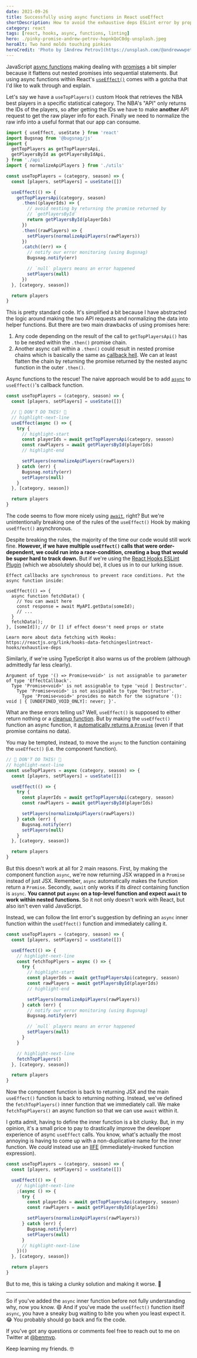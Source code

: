 ```yaml
---
date: 2021-09-26
title: Successfully using async functions in React useEffect
shortDescription: How to avoid the exhaustive deps ESLint error by properly using JavaScript async functions within the React useEffect Hook
category: react
tags: [react, hooks, async, functions, linting]
hero: ./pinky-promise-andrew-petrov-hopnkQoC0dg-unsplash.jpeg
heroAlt: Two hand molds touching pinkies
heroCredit: 'Photo by [Andrew Petrov](https://unsplash.com/@andrewwwpetrov)'
---
```


JavaScript [async functions](https://developer.mozilla.org/en-US/docs/Web/JavaScript/Reference/Statements/async_function) making dealing with [promises](https://developer.mozilla.org/en-US/docs/Web/JavaScript/Reference/Global_Objects/Promise) a bit simpler because it flattens out nested promises into sequential statements. But using async functions within React's [`useEffect()`](https://reactjs.org/docs/hooks-effect.html) comes with a gotcha that I'd like to walk through and explain.

Let's say we have a `useTopPlayers()` custom Hook that retrieves the NBA best players in a specific statistical category. The NBA's "API" only returns the IDs of the players, so after getting the IDs we have to make **another** API request to get the raw player info for each. Finally we need to normalize the raw info into a useful format that our app can consume.

```js
import { useEffect, useState } from 'react'
import Bugsnag from '@bugsnag/js'
import {
  getTopPlayers as getTopPlayersApi,
  getPlayersById as getPlayersByIdApi,
} from './api'
import { normalizeApiPlayers } from './utils'

const useTopPlayers = (category, season) => {
  const [players, setPlayers] = useState([])

  useEffect(() => {
    getTopPlayersApi(category, season)
      .then((playerIds) => {
        // avoid nesting by returning the promise returned by
        // `getPlayersById`
        return getPlayersById(playerIds)
      })
      .then((rawPlayers) => {
        setPlayers(normalizeApiPlayers(rawPlayers))
      })
      .catch((err) => {
        // notify our error monitoring (using Bugsnag)
        Bugsnag.notify(err)

        // `null` players means an error happened
        setPlayers(null)
      })
  }, [category, season])

  return players
}
```

This is pretty standard code. It's simplified a bit because I have abstracted the logic around making the two API requests and normalizing the data into helper functions. But there are two main drawbacks of using promises here:

1. Any code depending on the result of the call to `getTopPlayersApi()` has to be nested within the `.then()` promise chain.
2. Another async call within a `.then()` could result in nested promise chains which is basically the same as [callback hell](http://callbackhell.com/). We can at least flatten the chain by returning the promise returned by the nested async function in the outer `.then()`.

Async functions to the rescue! The naive approach would be to add [`async`](https://developer.mozilla.org/en-US/docs/Web/JavaScript/Reference/Statements/async_function) to `useEffect()`'s callback function.

```js
const useTopPlayers = (category, season) => {
  const [players, setPlayers] = useState([])

  // 🛑 DON'T DO THIS! 🛑
  // highlight-next-line
  useEffect(async () => {
    try {
      // highlight-start
      const playerIds = await getTopPlayersApi(category, season)
      const rawPlayers = await getPlayersById(playerIds)
      // highlight-end

      setPlayers(normalizeApiPlayers(rawPlayers))
    } catch (err) {
      Bugsnag.notify(err)
      setPlayers(null)
    }
  }, [category, season])

  return players
}
```

The code seems to flow more nicely using [`await`](https://developer.mozilla.org/en-US/docs/Web/JavaScript/Reference/Operators/await), right? But we're unintentionally breaking one of the rules of the `useEffect()` Hook by making `useEffect()` asynchronous.

Despite breaking the rules, the majority of the time our code would still work fine. **However, if we have multiple `useEffect()` calls that were order-dependent, we could run into a race-condition, creating a bug that would be super hard to track down.** But if we're using the [React Hooks ESLint Plugin](https://www.npmjs.com/package/eslint-plugin-react-hooks) (which we absolutely should be), it clues us in to our lurking issue.

```
Effect callbacks are synchronous to prevent race conditions. Put the async function inside:

useEffect(() => {
  async function fetchData() {
    // You can await here
    const response = await MyAPI.getData(someId);
    // ...
  }
  fetchData();
}, [someId]); // Or [] if effect doesn't need props or state

Learn more about data fetching with Hooks: https://reactjs.org/link/hooks-data-fetchingeslintreact-hooks/exhaustive-deps
```

Similarly, if we're using TypeScript it also warns us of the problem (although admittedly far less clearly).

```
Argument of type '() => Promise<void>' is not assignable to parameter of type 'EffectCallback'.
  Type 'Promise<void>' is not assignable to type 'void | Destructor'.
    Type 'Promise<void>' is not assignable to type 'Destructor'.
      Type 'Promise<void>' provides no match for the signature '(): void | { [UNDEFINED_VOID_ONLY]: never; }'.
```

What are these errors telling us? Well, `useEffect()` is supposed to either return nothing or a [cleanup function](https://reactjs.org/docs/hooks-effect.html#example-using-hooks-1). But by making the `useEffect()` function an async function, it [automatically returns a `Promise`](https://developer.mozilla.org/en-US/docs/Web/JavaScript/Reference/Statements/async_function#return_value) (even if that promise contains no data).

You may be tempted, instead, to move the `async` to the function containing the `useEffect()` (i.e. the component function).

```js
// 🛑 DON'T DO THIS! 🛑
// highlight-next-line
const useTopPlayers = async (category, season) => {
  const [players, setPlayers] = useState([])

  useEffect(() => {
    try {
      const playerIds = await getTopPlayersApi(category, season)
      const rawPlayers = await getPlayersById(playerIds)

      setPlayers(normalizeApiPlayers(rawPlayers))
    } catch (err) {
      Bugsnag.notify(err)
      setPlayers(null)
    }
  }, [category, season])

  return players
}
```

But this doesn't work at all for 2 main reasons. First, by making the component function `async`, we're now returning JSX wrapped in a `Promise` instead of just JSX. Remember, `async` automatically makes the function return a `Promise`. Secondly, `await` only works if its _direct_ containing function is `async`. **You cannot put `async` on a top-level function and expect `await` to work within nested functions.** So it not only doesn't work with React, but also isn't even valid JavaScript.

Instead, we can follow the lint error's suggestion by defining an `async` inner function within the `useEffect()` function and immediately calling it.

```js
const useTopPlayers = (category, season) => {
  const [players, setPlayers] = useState([])

  useEffect(() => {
    // highlight-next-line
    const fetchTopPlyers = async () => {
      try {
        // highlight-start
        const playerIds = await getTopPlayersApi(category, season)
        const rawPlayers = await getPlayersById(playerIds)
        // highlight-end

        setPlayers(normalizeApiPlayers(rawPlayers))
      } catch (err) {
        // notify our error monitoring (using Bugsnag)
        Bugsnag.notify(err)

        // `null` players means an error happened
        setPlayers(null)
      }
    }

    // highlight-next-line
    fetchTopPlayers()
  }, [category, season])

  return players
}
```

Now the component function is back to returning JSX and the main `useEffect()` function is back to returning nothing. Instead, we've defined the `fetchTopPlayers()` inner function that we immediately call. We make `fetchTopPlayers()` an async function so that we can use `await` within it.

I gotta admit, having to define the inner function is a bit clunky. But, in my opinion, it's a small price to pay to drastically improve the developer experience of async `useEffect` calls. You know, what's actually the most annoying is having to come up with a non-duplicative name for the inner function. We _could_ instead use an [IIFE](https://developer.mozilla.org/en-US/docs/Glossary/IIFE) (immediately-invoked function expression).

```js
const useTopPlayers = (category, season) => {
  const [players, setPlayers] = useState([])

  useEffect(() => {
    // highlight-next-line
    ;(async () => {
      try {
        const playerIds = await getTopPlayersApi(category, season)
        const rawPlayers = await getPlayersById(playerIds)

        setPlayers(normalizeApiPlayers(rawPlayers))
      } catch (err) {
        Bugsnag.notify(err)
        setPlayers(null)
      }
      // highlight-next-line
    })()
  }, [category, season])

  return players
}
```

But to me, this is taking a clunky solution and making it worse. 🤪

---

So if you've added the `async` inner function before not fully understanding why, now you know. 😄 And if you've made the `useEffect()` function itself `async`, you have a sneaky bug waiting to bite you when you least expect it. 😂 You probably should go back and fix the code.

If you've got any questions or comments feel free to reach out to me on Twitter at [@benmvp](https://twitter.com/benmvp).

Keep learning my friends. 🤓

